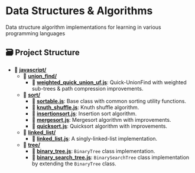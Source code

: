 # Data Structures & Algorithms
Data structure algorithm implementations for learning in various programming languages

## 🗃 Project Structure
- 📂 [**javascript/**](/javascript)
  - 📂 [**union_find/**](/javascript/union_find)
    - 📄 [**weighted_quick_union_uf.js**](/javascript/union_find/weighted_quick_union_uf.js): Quick-UnionFind with weighted sub-trees & path compression improvements.
  - 📂 [**sort/**](/javascript/sort)
    - 📄 [**sortable.js**](/javascript/sort/sortable.js): Base class with common sorting utility functions.
	- 📄 [**knuth_shuffle.js**](/javascript/sort/knuth_shuffle.js): Knuth shuffle algorithm.
	- 📄 [**insertionsort.js**](/javascript/sort/insertionsort.js): Insertion sort algorithm.
	- 📄 [**mergesort.js**](/javascript/sort/mergesort.js): Mergesort algorithm with improvements.
	- 📄 [**quicksort.js**](/javascript/sort/quicksort.js): Quicksort algorithm with improvements.
  - 📂 [**linked_list/**](/javascript/linked_list)
    - 📄 [**linked_list.js**](/javascript/tree/linked_list.js): A singly-linked-list implementation.
  - 📂 [**tree/**](/javascript/tree)
    - 📄 [**binary_tree.js**](/javascript/tree/binary_tree.js): `BinaryTree` class implementation.
    - 📄 [**binary_search_tree.js**](/javascript/tree/binary_search_tree.js): `BinarySearchTree` class implementation by extending the `BinaryTree` class.


